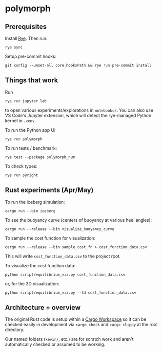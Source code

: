 # polymorph

## Prerequisites

Install [Rye](https://rye-up.com/guide/installation/). Then run:

    rye sync

Setup pre-commit hooks:

    git config --unset-all core.hooksPath && rye run pre-commit install

## Things that work

Run

    rye run jupyter lab

to open various experiments/explorations in `notebooks/`.
You can also use VS Code's Jupyter extension, which will detect the rye-managed Python kernel in `.venv`.

To run the Python app UI:

    rye run polymorph


To run tests / benchmark:

    rye test --package polymorph_num

To check types:

    rye run pyright


## Rust experiments (Apr/May)

To run the iceberg simulation:

    cargo run --bin iceberg

To see the buoyancy curve (centers of buoyancy at various heel angles):

    cargo run --release --bin visualize_buoyancy_curve

To sample the cost function for visualization:

    cargo run --release --bin sample_cost_fn > cost_function_data.csv

This will write `cost_function_data.csv` to the project root.

To visualize the cost function data:

    python script/equilibrium_viz.py cost_function_data.csv

or, for the 3D visualization:

    python script/equilibrium_viz.py --3d cost_function_data.csv

## Architecture + overview

The original Rust code is setup within a [Cargo Workspace](https://doc.rust-lang.org/cargo/reference/workspaces.html) so it can be checked easily in development via `cargo check` and `cargo clippy` at the root directory.

Our named folders (`kevin/`, etc.) are for scratch work and aren't automatically checked or assumed to be working.
